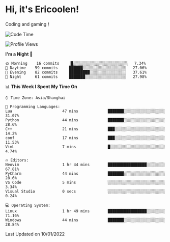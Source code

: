 # Hi, it's Ericoolen!
Coding and gaming！

<!--START_SECTION:waka-->
![Code Time](http://img.shields.io/badge/Code%20Time-150%20hrs%203%20mins-blue)

![Profile Views](http://img.shields.io/badge/Profile%20Views-3-blue)

**I'm a Night 🦉** 

```text
🌞 Morning    16 commits     █░░░░░░░░░░░░░░░░░░░░░░░░   7.34% 
🌆 Daytime    59 commits     ██████░░░░░░░░░░░░░░░░░░░   27.06% 
🌃 Evening    82 commits     █████████░░░░░░░░░░░░░░░░   37.61% 
🌙 Night      61 commits     ███████░░░░░░░░░░░░░░░░░░   27.98%

```


📊 **This Week I Spent My Time On** 

```text
⌚︎ Time Zone: Asia/Shanghai

💬 Programming Languages: 
Lua                      47 mins             ███████░░░░░░░░░░░░░░░░░░   31.07% 
Python                   44 mins             ███████░░░░░░░░░░░░░░░░░░   28.6% 
C++                      21 mins             ███░░░░░░░░░░░░░░░░░░░░░░   14.2% 
conf                     17 mins             ███░░░░░░░░░░░░░░░░░░░░░░   11.53% 
VimL                     7 mins              █░░░░░░░░░░░░░░░░░░░░░░░░   4.74%

🔥 Editors: 
Neovim                   1 hr 44 mins        █████████████████░░░░░░░░   67.81% 
PyCharm                  44 mins             ███████░░░░░░░░░░░░░░░░░░   28.6% 
VS Code                  5 mins              ░░░░░░░░░░░░░░░░░░░░░░░░░   3.34% 
Visual Studio            0 secs              ░░░░░░░░░░░░░░░░░░░░░░░░░   0.24%

💻 Operating System: 
Linux                    1 hr 49 mins        █████████████████░░░░░░░░   71.16% 
Windows                  44 mins             ███████░░░░░░░░░░░░░░░░░░   28.84%

```


 Last Updated on 10/01/2022
<!--END_SECTION:waka-->

